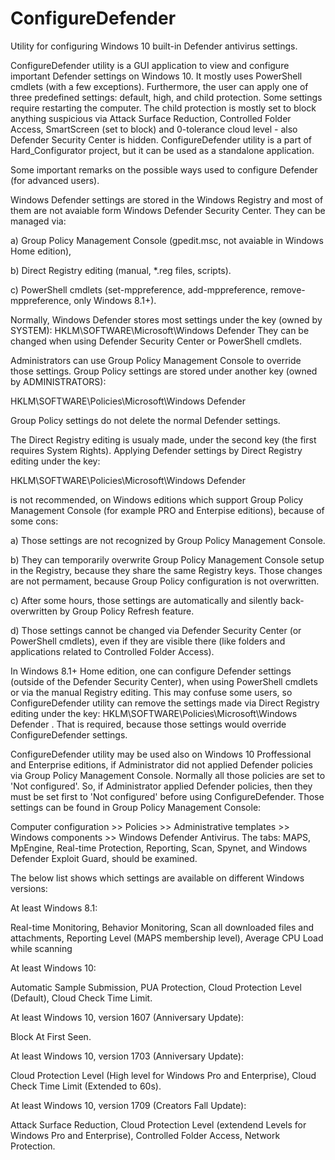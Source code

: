 # ConfigureDefender
Utility for configuring Windows 10 built-in Defender antivirus settings.


ConfigureDefender utility is a GUI application to view and configure important Defender settings on Windows 10. It mostly uses PowerShell cmdlets (with a few exceptions). Furthermore, the user can apply one of three predefined settings: default, high, and child protection. Some settings require restarting the computer.
The child protection is mostly set to block anything suspicious via Attack Surface Reduction, Controlled Folder Access, SmartScreen (set to block) and 0-tolerance cloud level - also Defender Security Center is hidden.
ConfigureDefender utility is a part of Hard_Configurator project, but it can be used as a standalone application.


Some important remarks on the possible ways used to configure Defender (for advanced users).


Windows Defender settings are stored in the Windows Registry and most of them are not avaiable form Windows Defender Security Center. They can be managed via:

a) Group Policy Management Console (gpedit.msc, not avaiable in Windows Home edition),

b) Direct Registry editing (manual, *.reg files, scripts).

c) PowerShell cmdlets (set-mppreference, add-mppreference, remove-mppreference, only Windows 8.1+).


Normally, Windows Defender stores most settings under the key (owned by SYSTEM): 
HKLM\SOFTWARE\Microsoft\Windows Defender
They can be changed when using Defender Security Center or PowerShell cmdlets. 


Administrators can use Group Policy Management Console to override those settings. Group Policy settings are stored under another key (owned by ADMINISTRATORS): 

HKLM\SOFTWARE\Policies\Microsoft\Windows Defender

Group Policy settings do not delete the normal Defender settings.


The Direct Registry editing is usualy made, under the second key (the first requires System Rights).
Applying Defender settings by Direct Registry editing under the key: 

HKLM\SOFTWARE\Policies\Microsoft\Windows Defender

is not recommended, on Windows editions which support Group Policy Management Console (for example PRO and Enterpise editions), because of some cons:

a) Those settings are not recognized by Group Policy Management Console.

b) They can temporarily overwrite Group Policy Management Console setup in the Registry, because they share the same Registry keys. Those changes are not permament, because Group Policy configuration is not overwritten.

c) After some hours, those settings are automatically and silently back-overwritten by Group Policy Refresh feature.

d) Those settings cannot be changed via Defender Security Center (or PowerShell cmdlets), even if they are visible there (like folders and applications related to Controlled Folder Access).


In Windows 8.1+ Home edition, one can configure Defender settings (outside of the Defender Security Center), when using PowerShell cmdlets or via the manual Registry editing.
This may confuse some users, so ConfigureDefender utility can remove the settings made via Direct Registry editing under the key: HKLM\SOFTWARE\Policies\Microsoft\Windows Defender .
That is required, because those settings would override ConfigureDefender settings.


ConfigureDefender utility may be used also on Windows 10 Proffessional and Enterprise editions, if Administrator did not applied Defender policies via Group Policy Management Console. Normally all those policies are set to 'Not configured'. So, if Administrator applied Defender policies, then they must be set first to 'Not configured' before using ConfigureDefender. Those settings can be found in Group Policy Management Console: 

Computer configuration >> Policies >> Administrative templates >> Windows components >> Windows Defender Antivirus.
The tabs: MAPS, MpEngine, Real-time Protection, Reporting, Scan, Spynet, and Windows Defender Exploit Guard, should be examined. 


The below list shows which settings are available on different Windows versions:


At least Windows 8.1:

Real-time Monitoring, Behavior Monitoring, Scan all downloaded files and attachments, Reporting Level (MAPS membership level), Average CPU Load while scanning


At least Windows 10:

Automatic Sample Submission, PUA Protection, Cloud Protection Level (Default), Cloud Check Time Limit.


At least Windows 10, version 1607 (Anniversary Update): 

Block At First Seen.


At least Windows 10, version 1703 (Anniversary Update):

Cloud Protection Level (High level for Windows Pro and Enterprise), Cloud Check Time Limit (Extended to 60s).


At least Windows 10, version 1709 (Creators Fall Update):

Attack Surface Reduction, Cloud Protection Level (extendend Levels for Windows Pro and Enterprise), Controlled Folder Access, Network Protection.

